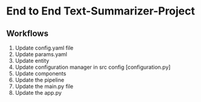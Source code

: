 # End to End Text-Summarizer-Project

## Workflows
1. Update config.yaml file
2. Update params.yaml
3. Update entity
4. Update configuration manager in src config [configuration.py]
5. Update components
6. Update the pipeline
7. Update the main.py file 
8. Update the app.py
